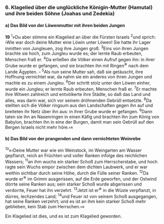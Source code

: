 ### 6. Klagelied über die unglückliche Königin-Mutter (Hamutal) und ihre beiden Söhne (Joahas und Zedekia)

#### a) Das Bild von der Löwenmutter mit ihren beiden Jungen

__19__
<sup>1</sup>»Du aber stimme ein Klagelied an über die Fürsten Israels
<sup>2</sup>und sprich: ›Wie war doch deine Mutter eine Löwin unter Löwen! Sie hatte ihr Lager inmitten von Jungleuen, zog ihre Jungen groß.
<sup>3</sup>Eins von ihren Jungen brachte sie hoch, zum Jungleu wurde es; der lernte Raub erbeuten, Menschen fraß er.
<sup>4</sup>Da erließen die Völker einen Aufruf gegen ihn: in ihrer Grube wurde er gefangen, und sie brachten ihn mit Ringen<sup title="oder: Haken an seinen Kinnbacken">&#x2732;</sup> nach dem Lande Ägypten. –
<sup>5</sup>Als nun seine Mutter sah, daß sie getäuscht, ihre Hoffnung vernichtet war, da nahm sie ein anderes von ihren Jungen und machte es zu einem Jungleu.
<sup>6</sup>Der schritt stolz unter den Löwen einher, wurde ein Jungleu; er lernte Raub erbeuten, Menschen fraß er.
<sup>7</sup>Er machte ihre Witwen zahlreich und entvölkerte ihre Städte, so daß das Land und alles, was darin war, sich vor seinem dröhnenden Gebrüll entsetzte.
<sup>8</sup>Da stellten sich die Völker ringsum aus den Landschaften gegen ihn auf und breiteten ihr Netz über ihn aus: in ihrer Grube wurde er gefangen.
<sup>9</sup>Dann taten sie ihn an Nasenringen in einen Käfig und brachten ihn zum König von Babylon, brachten ihn in eine der Burgen, damit man sein Gebrüll auf den Bergen Israels nicht mehr höre.‹«

#### b) Das Bild von der prangenden und dann vernichteten Weinrebe

<sup>10</sup>»›Deine Mutter war wie ein Weinstock, im Weingarten am Wasser gepflanzt, reich an Früchten und voller Ranken infolge des reichlichen Wassers;
<sup>11</sup>an ihm wuchs ein starker Schoß zum Herrscherstabe, und hoch ragte sein Wuchs empor zwischen dem dichten Laubwerk, und er war weithin sichtbar durch seine Höhe, durch die Fülle seiner Ranken.
<sup>12</sup>Da wurde er<sup title="d.h. der Weinstock">&#x2732;</sup> im Grimm ausgerissen, auf die Erde geworfen, und der Ostwind dörrte seine Ranken aus; sein starker Schoß wurde abgerissen und verdorrte, Feuer hat ihn verzehrt.
<sup>13</sup>Jetzt ist er<sup title="d.h. der Weinstock">&#x2732;</sup> in die Wüste verpflanzt, in dürres, lechzendes Land;
<sup>14</sup>und Feuer ist von seinem Schoß ausgegangen, hat seine Ranken verzehrt; und es ist an ihm kein starker Schoß mehr geblieben, kein Stab zum Herrschen.‹«

Ein Klagelied ist dies, und es ist zum Klagelied geworden.
